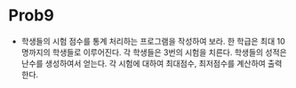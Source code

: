 # Prob9
- 학생들의 시험 점수를 통계 처리하는 프로그램을 작성하여 보라. 한 학급은 최대 10명까지의 학생들로 이루어진다. 각 학생들은 3번의 시험을 치른다. 학생들의 성적은 난수를 생성하여서 얻는다. 각 시험에 대하여 최대점수, 최저점수를 계산하여 출력한다.
